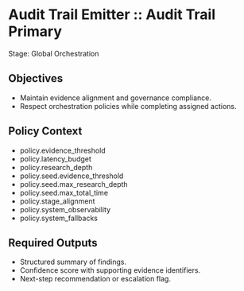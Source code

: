 # Audit Trail Emitter :: Audit Trail Primary
Stage: Global Orchestration

## Objectives
- Maintain evidence alignment and governance compliance.
- Respect orchestration policies while completing assigned actions.

## Policy Context
- policy.evidence_threshold
- policy.latency_budget
- policy.research_depth
- policy.seed.evidence_threshold
- policy.seed.max_research_depth
- policy.seed.max_total_time
- policy.stage_alignment
- policy.system_observability
- policy.system_fallbacks

## Required Outputs
- Structured summary of findings.
- Confidence score with supporting evidence identifiers.
- Next-step recommendation or escalation flag.

